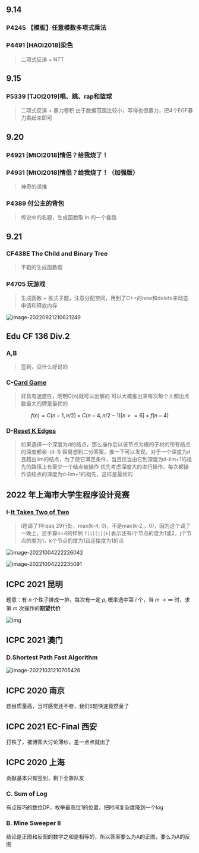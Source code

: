 ## 9.14

### P4245 【模板】任意模数多项式乘法

### P4491 [HAOI2018]染色

> 二项式反演 + NTT

## 9.15

### P5339 [TJOI2019\]唱、跳、rap和篮球

> 二项式反演 + 暴力卷积
> 由于数据范围比较小，写得也很暴力，把4个EGF暴力乘起来即可

## 9.20

### P4921 [MtOI2018]情侣？给我烧了！

### P4931 [MtOI2018]情侣？给我烧了！（加强版）

> 神奇的递推

### P4389 付公主的背包

> 传说中的名题，生成函数取 ln 的一个套路

## 9.21

### CF438E The Child and Binary Tree

> 不戳的生成函数题

### P4705 玩游戏

> 生成函数 + 推式子题，注意分配空间，用到了C++的new和delete来动态申请和释放内存

![image-20220921210621249](./images/image-20220921210621249.png)

## Edu CF 136 Div.2

###  A,B

>  签到，没什么好说的

### C-[Card Game](https://codeforces.com/contest/1739/problem/C)

> 好具有迷惑性，明明O(n)就可以出解的
> 可以大概推出来每次每个人都出点数最大的牌是最优的

$$
f(n) = C(n-1, n/2) + C(n-4, n/2 - 1)[n >= 6] + f(n - 4)
$$

### D-[Reset K Edges](https://codeforces.com/contest/1739/problem/D)

> 如果选择一个深度为d的结点，那么操作后以该节点为根的子树的所有结点的深度都会-(d-1)
> 容易想到二分答案，推一下可以发现，对于一个深度为d且超出lim的结点，为了使它满足条件，当且仅当由它到深度为d-lim+1的祖先的路径上有至少一个结点被操作
> 优先考虑深度大的进行操作，每次都操作该结点的深度为d-lim+1的祖先，这样是最优的

## 2022 年上海市大学生程序设计竞赛

### I-[It Takes Two of Two](https://codeforces.com/gym/401877/problem/I)

> i题调了1年qaq
> 29行处，max(k-4, 0)，不是max(k-2,，0)，因为这个调了一晚上，还手算n=4的样例
> `f[i][j][k]`表示还有i个节点的度为1或2，j个节点的度为1，k个节点的度为1且连接度为1的点

![image-20221004222226042](./images/image-20221004222226042.png)

![image-20221004222235091](./images/image-20221004222235091.png)

## ICPC 2021 昆明

题意：有 $n$ 个珠子排成一排，每次有一定 $p_i$ 概率选中第 $i$ 个，当 $m \to \infty$ 时，求第 $m$ 次操作的**期望代价**

![img](./images/v2-95c93c3e7b5251aaf0574b409689e8e0_r.jpg)

## ICPC 2021 澳门

### D.Shortest Path Fast Algorithm

![image-20221031210705426](./images/image-20221031210705426.png)

## ICPC 2020 南京

题目质量高，当时感觉还不卷，我们6题快速竟然金了

## ICPC 2021 EC-Final 西安

打铁了，被博弈大讨论薄纱，差一点点就出了

## ICPC 2020 上海

贡献基本只有签到，剩下全靠队友

### C. Sum of Log

有点技巧的数位DP，枚举最高位1的位置，把时间复杂度降到一个log

### B. Mine Sweeper II

结论是正图和反图的数字之和是相等的，所以答案要么为A的正图，要么为A的反图
